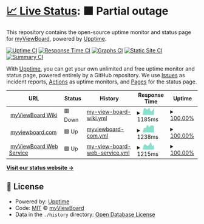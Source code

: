 # [📈 Live Status](https://uptime.myviewboard.com): <!--live status--> **🟧 Partial outage**

This repository contains the open-source uptime monitor and status page for [myViewBoard](https://uptime.myviewboard.com), powered by [Upptime](https://github.com/upptime/upptime).

[![Uptime CI](https://github.com/myViewBoard/upptime/workflows/Uptime%20CI/badge.svg)](https://github.com/myViewBoard/upptime/actions?query=workflow%3A%22Uptime+CI%22)
[![Response Time CI](https://github.com/myViewBoard/upptime/workflows/Response%20Time%20CI/badge.svg)](https://github.com/myViewBoard/upptime/actions?query=workflow%3A%22Response+Time+CI%22)
[![Graphs CI](https://github.com/myViewBoard/upptime/workflows/Graphs%20CI/badge.svg)](https://github.com/myViewBoard/upptime/actions?query=workflow%3A%22Graphs+CI%22)
[![Static Site CI](https://github.com/myViewBoard/upptime/workflows/Static%20Site%20CI/badge.svg)](https://github.com/myViewBoard/upptime/actions?query=workflow%3A%22Static+Site+CI%22)
[![Summary CI](https://github.com/myViewBoard/upptime/workflows/Summary%20CI/badge.svg)](https://github.com/myViewBoard/upptime/actions?query=workflow%3A%22Summary+CI%22)

With [Upptime](https://upptime.js.org), you can get your own unlimited and free uptime monitor and status page, powered entirely by a GitHub repository. We use [Issues](https://github.com/myViewBoard/upptime/issues) as incident reports, [Actions](https://github.com/myViewBoard/upptime/actions) as uptime monitors, and [Pages](https://uptime.myviewboard.com) for the status page.

<!--start: status pages-->
<!-- This summary is generated by Upptime (https://github.com/upptime/upptime) -->
<!-- Do not edit this manually, your changes will be overwritten -->
<!-- prettier-ignore -->
| URL | Status | History | Response Time | Uptime |
| --- | ------ | ------- | ------------- | ------ |
| <img alt="" src="https://favicons.githubusercontent.com/wiki.myviewboard.com" height="13"> [myViewBoard Wiki](https://wiki.myviewboard.com) | 🟥 Down | [my-view-board-wiki.yml](https://github.com/ViewSonicCloud/myViewBoard-Upptime/commits/HEAD/history/my-view-board-wiki.yml) | <details><summary><img alt="Response time graph" src="./graphs/my-view-board-wiki/response-time-week.png" height="20"> 1185ms</summary><br><a href="https://uptime.myviewboard.com/history/my-view-board-wiki"><img alt="Response time 1101" src="https://img.shields.io/endpoint?url=https%3A%2F%2Fraw.githubusercontent.com%2FViewSonicCloud%2FmyViewBoard-Upptime%2FHEAD%2Fapi%2Fmy-view-board-wiki%2Fresponse-time.json"></a><br><a href="https://uptime.myviewboard.com/history/my-view-board-wiki"><img alt="24-hour response time 1477" src="https://img.shields.io/endpoint?url=https%3A%2F%2Fraw.githubusercontent.com%2FViewSonicCloud%2FmyViewBoard-Upptime%2FHEAD%2Fapi%2Fmy-view-board-wiki%2Fresponse-time-day.json"></a><br><a href="https://uptime.myviewboard.com/history/my-view-board-wiki"><img alt="7-day response time 1185" src="https://img.shields.io/endpoint?url=https%3A%2F%2Fraw.githubusercontent.com%2FViewSonicCloud%2FmyViewBoard-Upptime%2FHEAD%2Fapi%2Fmy-view-board-wiki%2Fresponse-time-week.json"></a><br><a href="https://uptime.myviewboard.com/history/my-view-board-wiki"><img alt="30-day response time 1159" src="https://img.shields.io/endpoint?url=https%3A%2F%2Fraw.githubusercontent.com%2FViewSonicCloud%2FmyViewBoard-Upptime%2FHEAD%2Fapi%2Fmy-view-board-wiki%2Fresponse-time-month.json"></a><br><a href="https://uptime.myviewboard.com/history/my-view-board-wiki"><img alt="1-year response time 1101" src="https://img.shields.io/endpoint?url=https%3A%2F%2Fraw.githubusercontent.com%2FViewSonicCloud%2FmyViewBoard-Upptime%2FHEAD%2Fapi%2Fmy-view-board-wiki%2Fresponse-time-year.json"></a></details> | <details><summary><a href="https://uptime.myviewboard.com/history/my-view-board-wiki">100.00%</a></summary><a href="https://uptime.myviewboard.com/history/my-view-board-wiki"><img alt="All-time uptime 99.99%" src="https://img.shields.io/endpoint?url=https%3A%2F%2Fraw.githubusercontent.com%2FViewSonicCloud%2FmyViewBoard-Upptime%2FHEAD%2Fapi%2Fmy-view-board-wiki%2Fuptime.json"></a><br><a href="https://uptime.myviewboard.com/history/my-view-board-wiki"><img alt="24-hour uptime 99.99%" src="https://img.shields.io/endpoint?url=https%3A%2F%2Fraw.githubusercontent.com%2FViewSonicCloud%2FmyViewBoard-Upptime%2FHEAD%2Fapi%2Fmy-view-board-wiki%2Fuptime-day.json"></a><br><a href="https://uptime.myviewboard.com/history/my-view-board-wiki"><img alt="7-day uptime 100.00%" src="https://img.shields.io/endpoint?url=https%3A%2F%2Fraw.githubusercontent.com%2FViewSonicCloud%2FmyViewBoard-Upptime%2FHEAD%2Fapi%2Fmy-view-board-wiki%2Fuptime-week.json"></a><br><a href="https://uptime.myviewboard.com/history/my-view-board-wiki"><img alt="30-day uptime 100.00%" src="https://img.shields.io/endpoint?url=https%3A%2F%2Fraw.githubusercontent.com%2FViewSonicCloud%2FmyViewBoard-Upptime%2FHEAD%2Fapi%2Fmy-view-board-wiki%2Fuptime-month.json"></a><br><a href="https://uptime.myviewboard.com/history/my-view-board-wiki"><img alt="1-year uptime 99.99%" src="https://img.shields.io/endpoint?url=https%3A%2F%2Fraw.githubusercontent.com%2FViewSonicCloud%2FmyViewBoard-Upptime%2FHEAD%2Fapi%2Fmy-view-board-wiki%2Fuptime-year.json"></a></details>
| <img alt="" src="https://favicons.githubusercontent.com/myviewboard.com" height="13"> [myviewboard.com](https://myviewboard.com) | 🟩 Up | [myviewboard-com.yml](https://github.com/ViewSonicCloud/myViewBoard-Upptime/commits/HEAD/history/myviewboard-com.yml) | <details><summary><img alt="Response time graph" src="./graphs/myviewboard-com/response-time-week.png" height="20"> 1238ms</summary><br><a href="https://uptime.myviewboard.com/history/myviewboard-com"><img alt="Response time 910" src="https://img.shields.io/endpoint?url=https%3A%2F%2Fraw.githubusercontent.com%2FViewSonicCloud%2FmyViewBoard-Upptime%2FHEAD%2Fapi%2Fmyviewboard-com%2Fresponse-time.json"></a><br><a href="https://uptime.myviewboard.com/history/myviewboard-com"><img alt="24-hour response time 1273" src="https://img.shields.io/endpoint?url=https%3A%2F%2Fraw.githubusercontent.com%2FViewSonicCloud%2FmyViewBoard-Upptime%2FHEAD%2Fapi%2Fmyviewboard-com%2Fresponse-time-day.json"></a><br><a href="https://uptime.myviewboard.com/history/myviewboard-com"><img alt="7-day response time 1238" src="https://img.shields.io/endpoint?url=https%3A%2F%2Fraw.githubusercontent.com%2FViewSonicCloud%2FmyViewBoard-Upptime%2FHEAD%2Fapi%2Fmyviewboard-com%2Fresponse-time-week.json"></a><br><a href="https://uptime.myviewboard.com/history/myviewboard-com"><img alt="30-day response time 1283" src="https://img.shields.io/endpoint?url=https%3A%2F%2Fraw.githubusercontent.com%2FViewSonicCloud%2FmyViewBoard-Upptime%2FHEAD%2Fapi%2Fmyviewboard-com%2Fresponse-time-month.json"></a><br><a href="https://uptime.myviewboard.com/history/myviewboard-com"><img alt="1-year response time 910" src="https://img.shields.io/endpoint?url=https%3A%2F%2Fraw.githubusercontent.com%2FViewSonicCloud%2FmyViewBoard-Upptime%2FHEAD%2Fapi%2Fmyviewboard-com%2Fresponse-time-year.json"></a></details> | <details><summary><a href="https://uptime.myviewboard.com/history/myviewboard-com">100.00%</a></summary><a href="https://uptime.myviewboard.com/history/myviewboard-com"><img alt="All-time uptime 99.99%" src="https://img.shields.io/endpoint?url=https%3A%2F%2Fraw.githubusercontent.com%2FViewSonicCloud%2FmyViewBoard-Upptime%2FHEAD%2Fapi%2Fmyviewboard-com%2Fuptime.json"></a><br><a href="https://uptime.myviewboard.com/history/myviewboard-com"><img alt="24-hour uptime 100.00%" src="https://img.shields.io/endpoint?url=https%3A%2F%2Fraw.githubusercontent.com%2FViewSonicCloud%2FmyViewBoard-Upptime%2FHEAD%2Fapi%2Fmyviewboard-com%2Fuptime-day.json"></a><br><a href="https://uptime.myviewboard.com/history/myviewboard-com"><img alt="7-day uptime 100.00%" src="https://img.shields.io/endpoint?url=https%3A%2F%2Fraw.githubusercontent.com%2FViewSonicCloud%2FmyViewBoard-Upptime%2FHEAD%2Fapi%2Fmyviewboard-com%2Fuptime-week.json"></a><br><a href="https://uptime.myviewboard.com/history/myviewboard-com"><img alt="30-day uptime 100.00%" src="https://img.shields.io/endpoint?url=https%3A%2F%2Fraw.githubusercontent.com%2FViewSonicCloud%2FmyViewBoard-Upptime%2FHEAD%2Fapi%2Fmyviewboard-com%2Fuptime-month.json"></a><br><a href="https://uptime.myviewboard.com/history/myviewboard-com"><img alt="1-year uptime 99.99%" src="https://img.shields.io/endpoint?url=https%3A%2F%2Fraw.githubusercontent.com%2FViewSonicCloud%2FmyViewBoard-Upptime%2FHEAD%2Fapi%2Fmyviewboard-com%2Fuptime-year.json"></a></details>
| <img alt="" src="https://favicons.githubusercontent.com/api.myviewboard.com" height="13"> [myViewBoard Web Service](https://api.myviewboard.com) | 🟩 Up | [my-view-board-web-service.yml](https://github.com/ViewSonicCloud/myViewBoard-Upptime/commits/HEAD/history/my-view-board-web-service.yml) | <details><summary><img alt="Response time graph" src="./graphs/my-view-board-web-service/response-time-week.png" height="20"> 1215ms</summary><br><a href="https://uptime.myviewboard.com/history/my-view-board-web-service"><img alt="Response time 1094" src="https://img.shields.io/endpoint?url=https%3A%2F%2Fraw.githubusercontent.com%2FViewSonicCloud%2FmyViewBoard-Upptime%2FHEAD%2Fapi%2Fmy-view-board-web-service%2Fresponse-time.json"></a><br><a href="https://uptime.myviewboard.com/history/my-view-board-web-service"><img alt="24-hour response time 1209" src="https://img.shields.io/endpoint?url=https%3A%2F%2Fraw.githubusercontent.com%2FViewSonicCloud%2FmyViewBoard-Upptime%2FHEAD%2Fapi%2Fmy-view-board-web-service%2Fresponse-time-day.json"></a><br><a href="https://uptime.myviewboard.com/history/my-view-board-web-service"><img alt="7-day response time 1215" src="https://img.shields.io/endpoint?url=https%3A%2F%2Fraw.githubusercontent.com%2FViewSonicCloud%2FmyViewBoard-Upptime%2FHEAD%2Fapi%2Fmy-view-board-web-service%2Fresponse-time-week.json"></a><br><a href="https://uptime.myviewboard.com/history/my-view-board-web-service"><img alt="30-day response time 1345" src="https://img.shields.io/endpoint?url=https%3A%2F%2Fraw.githubusercontent.com%2FViewSonicCloud%2FmyViewBoard-Upptime%2FHEAD%2Fapi%2Fmy-view-board-web-service%2Fresponse-time-month.json"></a><br><a href="https://uptime.myviewboard.com/history/my-view-board-web-service"><img alt="1-year response time 1094" src="https://img.shields.io/endpoint?url=https%3A%2F%2Fraw.githubusercontent.com%2FViewSonicCloud%2FmyViewBoard-Upptime%2FHEAD%2Fapi%2Fmy-view-board-web-service%2Fresponse-time-year.json"></a></details> | <details><summary><a href="https://uptime.myviewboard.com/history/my-view-board-web-service">100.00%</a></summary><a href="https://uptime.myviewboard.com/history/my-view-board-web-service"><img alt="All-time uptime 99.99%" src="https://img.shields.io/endpoint?url=https%3A%2F%2Fraw.githubusercontent.com%2FViewSonicCloud%2FmyViewBoard-Upptime%2FHEAD%2Fapi%2Fmy-view-board-web-service%2Fuptime.json"></a><br><a href="https://uptime.myviewboard.com/history/my-view-board-web-service"><img alt="24-hour uptime 100.00%" src="https://img.shields.io/endpoint?url=https%3A%2F%2Fraw.githubusercontent.com%2FViewSonicCloud%2FmyViewBoard-Upptime%2FHEAD%2Fapi%2Fmy-view-board-web-service%2Fuptime-day.json"></a><br><a href="https://uptime.myviewboard.com/history/my-view-board-web-service"><img alt="7-day uptime 100.00%" src="https://img.shields.io/endpoint?url=https%3A%2F%2Fraw.githubusercontent.com%2FViewSonicCloud%2FmyViewBoard-Upptime%2FHEAD%2Fapi%2Fmy-view-board-web-service%2Fuptime-week.json"></a><br><a href="https://uptime.myviewboard.com/history/my-view-board-web-service"><img alt="30-day uptime 100.00%" src="https://img.shields.io/endpoint?url=https%3A%2F%2Fraw.githubusercontent.com%2FViewSonicCloud%2FmyViewBoard-Upptime%2FHEAD%2Fapi%2Fmy-view-board-web-service%2Fuptime-month.json"></a><br><a href="https://uptime.myviewboard.com/history/my-view-board-web-service"><img alt="1-year uptime 99.99%" src="https://img.shields.io/endpoint?url=https%3A%2F%2Fraw.githubusercontent.com%2FViewSonicCloud%2FmyViewBoard-Upptime%2FHEAD%2Fapi%2Fmy-view-board-web-service%2Fuptime-year.json"></a></details>

<!--end: status pages-->

[**Visit our status website →**](https://uptime.myviewboard.com)

## 📄 License

- Powered by: [Upptime](https://github.com/upptime/upptime)
- Code: [MIT](./LICENSE) © [myViewBoard](https://uptime.myviewboard.com)
- Data in the `./history` directory: [Open Database License](https://opendatacommons.org/licenses/odbl/1-0/)
